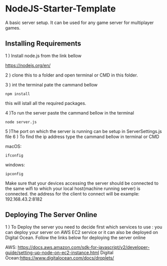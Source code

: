 # NodeJS-Starter-Template
A basic server setup. It can be used for any game server for multiplayer games.

## Installing Requirements
1 ) Install node.js from the link bellow

   https://nodejs.org/en/
   
2 ) clone this to a folder and open terminal or CMD in this folder.

3 ) int the terminal pate the cammand bellow
```
npm install
```
  this will istall all the required packages.
  
4 )To run the server paste the cammand bellow in the terminal
```
node server.js
```
5 )The port on which the server is running can be setup in ServerSettings.js file 
6 ) To find the ip address type the cammand bellow in terminal or CMD

macOS:
```
ifconfig
```
windows:
```
ipconfig
```
Make sure that your devices accessing the server should be connected to the same wifi to which your local host(machine running server) is connected.
the address for the client to connect will be example: 192.168.43.2:8182

## Deploying The Server Online
1 ) To Deploy the server you need to decide first which services to use :
    you can deploy your server on AWS EC2 service
    or
    it can also be deployed on Digital Ocean.
Follow the links below for deploying the server online
 
 AWS: https://docs.aws.amazon.com/sdk-for-javascript/v2/developer-guide/setting-up-node-on-ec2-instance.html
 Digital Ocean:https://www.digitalocean.com/docs/droplets/

